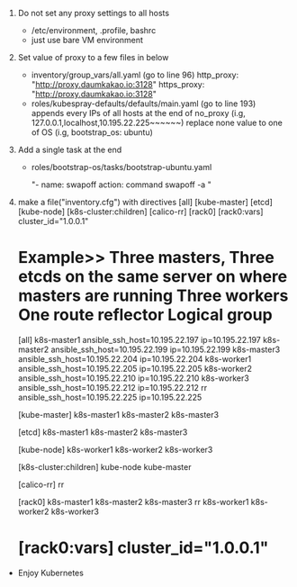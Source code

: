 1. Do not set any proxy settings to all hosts
   - /etc/environment, .profile, bashrc
   - just use bare VM environment

2. Set value of proxy to a few files in below
   - inventory/group_vars/all.yaml (go to line 96)
     http_proxy: "http://proxy.daumkakao.io:3128"
     https_proxy: "http://proxy.daumkakao.io:3128"
   - roles/kubespray-defaults/defaults/main.yaml (go to line 193)
     appends every IPs of all hosts at the end of no_proxy
     (i.g, 127.0.0.1,localhost,10.195.22.225~~~~~~)
     replace none value to one of OS (i.g, bootstrap_os: ubuntu)

3. Add a single task at the end
   - roles/bootstrap-os/tasks/bootstrap-ubuntu.yaml
     
     "- name: swapoff
        action: command swapoff -a "

4. make a file("inventory.cfg") with directives
    [all]
    [kube-master]
    [etcd]
    [kube-node]
    [k8s-cluster:children]
    [calico-rr]
    [rack0]
    [rack0:vars]
    cluster_id="1.0.0.1"

    Example>>
    Three masters,
    Three etcds on the same server on where masters are running
    Three workers
    One route reflector
    Logical group
    =================================================================
    [all]
    k8s-master1 ansible_ssh_host=10.195.22.197 ip=10.195.22.197
    k8s-master2 ansible_ssh_host=10.195.22.199 ip=10.195.22.199
    k8s-master3 ansible_ssh_host=10.195.22.204 ip=10.195.22.204
    k8s-worker1 ansible_ssh_host=10.195.22.205 ip=10.195.22.205
    k8s-worker2 ansible_ssh_host=10.195.22.210 ip=10.195.22.210
    k8s-worker3 ansible_ssh_host=10.195.22.212 ip=10.195.22.212
    rr ansible_ssh_host=10.195.22.225 ip=10.195.22.225

    [kube-master]
    k8s-master1
    k8s-master2
    k8s-master3

    [etcd]
    k8s-master1
    k8s-master2
    k8s-master3

    [kube-node]
    k8s-worker1
    k8s-worker2
    k8s-worker3

    [k8s-cluster:children]
    kube-node
    kube-master

    [calico-rr]
    rr

    [rack0]
    k8s-master1
    k8s-master2
    k8s-master3
    rr
    k8s-worker1
    k8s-worker2
    k8s-worker3

    [rack0:vars]
    cluster_id="1.0.0.1"
    =================================================================

* Enjoy Kubernetes
